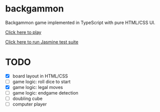# backgammon
Backgammon game implemented in TypeScript with pure HTML/CSS UI.

[Click here to play](http://timiles.github.io/backgammon/play/)

[Click here to run Jasmine test suite](http://timiles.github.io/backgammon/tests/SpecRunner.html)

# TODO
- [x] board layout in HTML/CSS
- [ ] game logic: roll dice to start
- [x] game logic: legal moves
- [ ] game logic: endgame detection
- [ ] doubling cube
- [ ] computer player
